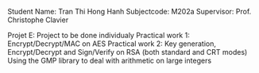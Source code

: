 Student Name: Tran Thi Hong Hanh
Subjectcode: M202a
Supervisor: Prof. Christophe Clavier

Projet E:
Project to be done individualy
Practical work 1: Encrypt/Decrypt/MAC on AES
Practical work 2: Key generation, Encrypt/Decrypt and
Sign/Verify on RSA (both standard and CRT modes)
Using the GMP library to deal with arithmetic on large integers